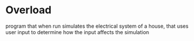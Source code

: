 # Overload
program that when run simulates the electrical system of a house, that uses user input to determine how the input affects the simulation
